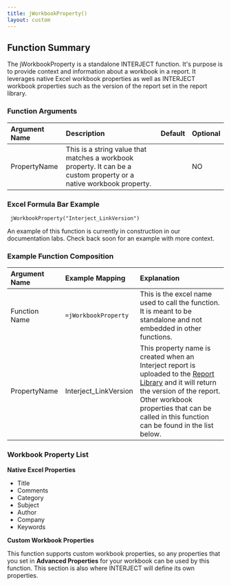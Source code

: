 ```yaml
---
title: jWorkbookProperty()
layout: custom
---
```


## Function Summary
The jWorkbookProperty is a standalone INTERJECT function. It's purpose is to provide context and information about a workbook in a report. It leverages native Excel workbook properties as well as INTERJECT workbook properties such as the version of the report set in the report library. 

### Function Arguments

|Argument Name|Description|Default|Optional|
|:---|:---|:---|:---|
|PropertyName|This is a string value that matches a workbook property. It can be a custom property or a native workbook property.||NO|

### Excel Formula Bar Example

```Excel
 jWorkbookProperty("Interject_LinkVersion")
```
An example of this function is currently in construction in our documentation labs. Check back soon for an example with more context.

### Example Function Composition

|Argument Name|Example Mapping|Explanation|
|:---|:---|:---|
|Function Name|`=jWorkbookProperty`|This is the excel name used to call the function. It is meant to be standalone and not embedded in other functions.|
|PropertyName|Interject_LinkVersion| This property name is created when an Interject report is uploaded to the [Report Library](/wAbout/Report-Library-Basics_61702517.html) and it will return the version of the report. Other workbook properties that can be called in this function can be found in the list below.|

### Workbook Property List

**Native Excel Properties**

* Title
* Comments
* Category
* Subject
* Author
* Company
* Keywords
 
**Custom Workbook Properties**

This function supports custom workbook properties, so any properties that you set in **Advanced Properties** for your workbook can be used by this function. This section is also where INTERJECT will define its own properties.